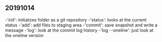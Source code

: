 ## 20191014

-'init': initializes folder as a git repository
-'status': looks at the current status
-'add': add files to staging area
-'commit': save snapshot and write a message
-'log': look at the commit log history
    -'log --oneline': just look at the oneline version
